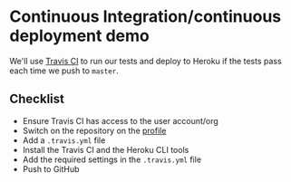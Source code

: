 # Continuous Integration/continuous deployment demo

We'll use [Travis CI](https://travis-ci.org) to run our tests and deploy to Heroku if the tests pass each time we push to `master`.


## Checklist

* Ensure Travis CI has access to the user account/org
* Switch on the repository on the [profile](https://travis-ci.org/profile/horoeka-2017)
* Add a `.travis.yml` file
* Install the Travis CI and the Heroku CLI tools
* Add the required settings in the `.travis.yml` file
* Push to GitHub
